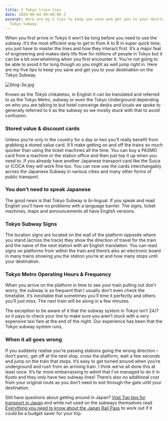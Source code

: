 ```yaml
---
title: 5 Tokyo train tips
date: 2020-06-04 00:00:00 Z
excerpt: Here are my 5 tips to keep you sane and get you to your destination on the
  Tokyo Subway.
---
```


When you first arrive in Tokyo it won’t be long before you need to use the subway.  It’s the most efficient way to get to from A to B in super quick time; you just have to master the lines and how they interact first. It’s a major feat of engineering and makes daily life flow for millions of people in Tokyo but it can be a bit overwhelming when you first encounter it.  You’re not going to be able to avoid it for long though so you might as well jump right in.  Here are my five tips to keep you sane and get you to your destination on the Tokyo Subway.

![blog-3a.jpg](/uploads/blog-3a.jpg)

Known as the Tōkyō chikatetsu, in English it can be translated and referred to as the Tokyo Metro, subway or even the Tokyo Underground depending on who you are talking to but hotel conceirge desks and locals we spoke to generally referred to it as the subway so we mostly stuck with that to avoid confusion.

### Stored value & discount cards

Unless you’re only in the country for a day or two you’ll really benefit from grabbing a stored value card.  It’ll make getting on and off the trains so much quicker than using the  ticket machines all the time.  You can buy a PASMO card from a machine or the station office and then just top it up when you need to.  If you already have another Japanese transport card like the Suica or ICOCA they will work fine too.  You can now use the cards interchangably across the Japanese Subway in various cities and many other forms of public transport.

### You don’t need to speak Japanese

The good news is that Tokyo Subway is bi-lingual.  If you speak and read English you’ll have no problems with a language barrier. The signs, ticket machines, maps and announcements all have English versions.

### Tokyo Subway Signs

The location signs are located on the wall of the platform opposite where you stand (across the track) they show the direction of travel for the train and the name of the next station with an English translation.  You can read signs on platforms from within the train and there’s also an electronic board in many trains showing you the station you’re at and how many stops until your destination.

### Tokyo Metro Operating Hours & Frequency

When you arrive on the platform in time to see your train pulling out don’t worry, the subway is so frequent that I usually don’t even check the timetable.  It’s inevitable that sometimes you’ll time it perfectly and others you’ll just miss.  The next train will be along in a few minutes.

The exception to be aware of it that the subway system in Tokyo isn’t 24/7 so it pays to check your line to make sure you aren’t stuck with a very expensive taxi fare at the end of the night.  Our experience has been that the Tokyo subway system runs,

### When it all goes wrong

If you suddenly realise you’re passing stations going the wrong direction – don’t panic, get off at the next stop, cross the platform, wait a few seconds and jump on the train that stops.  It’s easy to get turned around when you’re underground and rush from an arriving train.  I think we’ve all done this at least once.  It’s far more embarrassing to admit that I’ve managed to do it in Kyoto and they only have two subway lines!  There’s also no additional cost from your original route as you don’t need to exit through the gate until your destination.

Still have questions about getting around in Japan? [Visit Top tips for transport in Japan](https://www.2aussietravellers.com/top-tips-for-transport-in-japan/) and while not used on the subways themselves read [Everything you need to know about the Japan Rail Pass](https://www.2aussietravellers.com/japan-rail-pass/) to work out if it could be a budget saver for your trip.